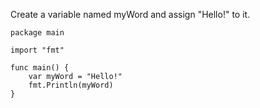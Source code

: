 Create a variable named myWord and assign "Hello!" to it.

    package main
    
    import "fmt"
    
    func main() {
        var myWord = "Hello!"
        fmt.Println(myWord)
    }
